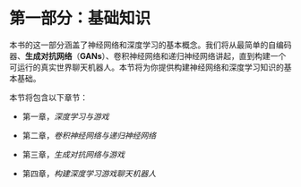 # 第一部分：基础知识

本书的这一部分涵盖了神经网络和深度学习的基本概念。我们将从最简单的自编码器、**生成对抗网络**（**GANs**）、卷积神经网络和递归神经网络讲起，直到构建一个可运行的真实世界聊天机器人。本节将为你提供构建神经网络和深度学习知识的基本基础。

本节将包含以下章节：

+   第一章，*深度学习与游戏*

+   第二章，*卷积神经网络与递归神经网络*

+   第三章，*生成对抗网络与游戏*

+   第四章，*构建深度学习游戏聊天机器人*
